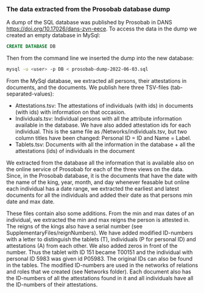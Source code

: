 ### The data extracted from the Prosobab database dump

A dump of the SQL database was published by Prosobab in DANS  https://doi.org/10.17026/dans-zvn-eece. To access the data in the dump we created an empty database in MySql:

```sql
CREATE DATABASE DB
```
Then from the command line we inserted the dump into the new database:
```Bash
mysql -u <user> -p DB < prosobab-dump-2022-06-03.sql
```

From the MySql database, we extracted all persons, their attestations in documents, and the documents. We publish here three TSV-files (tab-separated-values):
- Attestations.tsv: The attestations of individuals (with ids) in documents (with ids) with information on that occasion.
- Individuals.tsv: Individual persons with all the attribute information available in the database. We have also added attestation ids for each individual. This is the same file as /Networks/individuals.tsv, but two column titles have been changed: Personal ID = ID and Name = Label.
- Tablets.tsv: Documents with all the information in the database + all the attestations (ids) of individuals in the document

We extracted from the database all the information that is available also on the online service of Prosobab for each of the three views on the data. Since, in the Prosobab database, it is the documents that have the date with the name of the king, year, month, and day whenever feasable but online each individual has a date range, we extracted the earliest and latest documents for all the individuals and added their date as that persons min date and max date. 

These files contain also some additions. From the min and max dates of an individual, we extracted the min and max reigns the person is attested in. The reigns of the kings also have a serial number (see SupplementaryFiles/reignNumbers). We have added modified ID-numbers with a letter to distinguish the tablets (T), individuals (P for personal ID) and attestations (A) from each other. We also added zeros in front of the number. Thus the tablet with ID 151 became T00151 and the individual with personal ID 5983 was given id P05983. The original IDs can also be found in the tables. The modified ID-numbers are used in the networks of relations and roles that we created (see Networks folder). Each document also has the ID-numbers of all the attestations found in it and all individuals have all the ID-numbers of their attestations.
